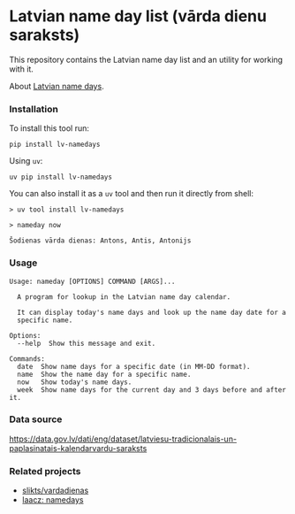 # Latvian name day list (vārda dienu saraksts)

This repository contains the Latvian name day list and an utility for working with it.

About [Latvian name days](https://en.wikipedia.org/wiki/Name_day#Latvia).

### Installation

To install this tool run:

```
pip install lv-namedays
```

Using `uv`:

```
uv pip install lv-namedays
```

You can also install it as a `uv` tool and then run it directly from shell:

```
> uv tool install lv-namedays

> nameday now

Šodienas vārda dienas: Antons, Antis, Antonijs
```

### Usage

```
Usage: nameday [OPTIONS] COMMAND [ARGS]...

  A program for lookup in the Latvian name day calendar.

  It can display today's name days and look up the name day date for a
  specific name.

Options:
  --help  Show this message and exit.

Commands:
  date  Show name days for a specific date (in MM-DD format).
  name  Show the name day for a specific name.
  now   Show today's name days.
  week  Show name days for the current day and 3 days before and after it.
```

### Data source

https://data.gov.lv/dati/eng/dataset/latviesu-tradicionalais-un-paplasinatais-kalendarvardu-saraksts

### Related projects

- [slikts/vardadienas](https://github.com/slikts/vardadienas)
- [laacz: namedays](https://gist.github.com/laacz/5cccb056a533dffb2165)
